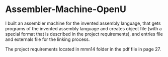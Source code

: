 # Assembler-Machine-OpenU

I built an assembler machine for the invented assembly language,
that gets programs of the invented assembly language and creates object file (with a special format that is described in the project requirements),
and entries file and externals file for the linking process.

The project requirements located in mmn14 folder in the pdf file in page 27.

